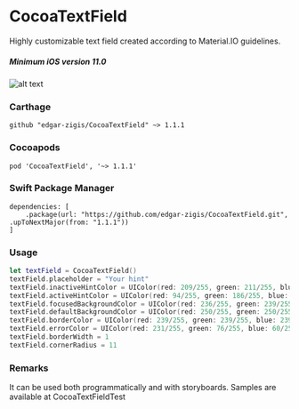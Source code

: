 # CocoaTextField

Highly customizable text field created according to Material.IO guidelines.
##### Minimum iOS version 11.0

![alt text](https://github.com/edgar-zigis/CocoaTextField/blob/master/sample.gif?raw=true)

### Carthage

```
github "edgar-zigis/CocoaTextField" ~> 1.1.1
```
### Cocoapods

```
pod 'CocoaTextField', '~> 1.1.1'
```
### Swift Package Manager

```
dependencies: [
    .package(url: "https://github.com/edgar-zigis/CocoaTextField.git", .upToNextMajor(from: "1.1.1"))
]
```
### Usage
``` swift
let textField = CocoaTextField()
textField.placeholder = "Your hint"
textField.inactiveHintColor = UIColor(red: 209/255, green: 211/255, blue: 212/255, alpha: 1)
textField.activeHintColor = UIColor(red: 94/255, green: 186/255, blue: 187/255, alpha: 1)
textField.focusedBackgroundColor = UIColor(red: 236/255, green: 239/255, blue: 239/255, alpha: 1)
textField.defaultBackgroundColor = UIColor(red: 250/255, green: 250/255, blue: 250/255, alpha: 1)
textField.borderColor = UIColor(red: 239/255, green: 239/255, blue: 239/255, alpha: 1)
textField.errorColor = UIColor(red: 231/255, green: 76/255, blue: 60/255, alpha: 0.7)
textField.borderWidth = 1
textField.cornerRadius = 11
```
### Remarks
It can be used both programmatically and with storyboards. Samples are available at CocoaTextFieldTest

